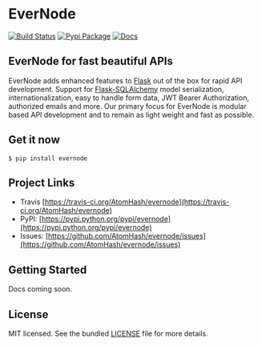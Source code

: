 EverNode
===
[![Build Status](https://travis-ci.org/AtomHash/evernode.svg?branch=dev-1.0.0)](https://travis-ci.org/AtomHash/evernode) [![Pypi Package](https://badge.fury.io/py/evernode.svg)](https://pypi.org/project/evernode) [![Docs](https://readthedocs.org/projects/evernode/badge/)](http://evernode.readthedocs.io/en/latest/)

EverNode for fast beautiful APIs
---
EverNode adds enhanced features to [Flask](https://github.com/pallets/flask) out of the box for rapid API development. Support for [Flask-SQLAlchemy](https://github.com/mitsuhiko/flask-sqlalchemy) model serialization, internationalization, easy to handle form data, JWT Bearer Authorization, authorized emails and more. Our primary focus for EverNode is modular based API development and to remain as light weight and fast as possible.

Get it now
---
`$ pip install evernode`

Project Links
---
- Travis [https://travis-ci.org/AtomHash/evernode](https://travis-ci.org/AtomHash/evernode)
- PyPI: [https://pypi.python.org/pypi/evernode](https://pypi.python.org/pypi/evernode)
- Issues: [https://github.com/AtomHash/evernode/issues](https://github.com/AtomHash/evernode/issues)

Getting Started
---
Docs coming soon.

License
---
MIT licensed. See the bundled [LICENSE](https://github.com/AtomHash/evernode/blob/master/LICENSE) file for more details.
